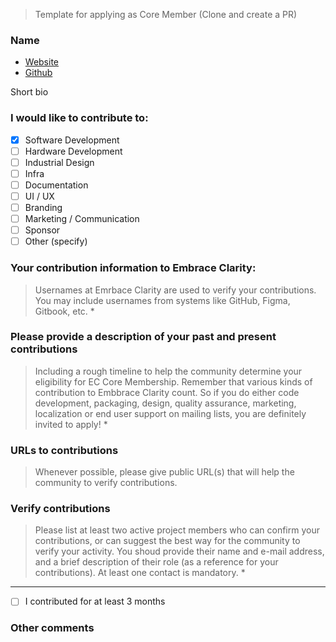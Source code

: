 > Template for applying as Core Member (Clone and create a PR)

### Name
- [Website]()
- [Github]()

Short bio

### I would like to contribute to:
- [x] Software Development
- [ ] Hardware Development
- [ ] Industrial Design
- [ ] Infra
- [ ] Documentation
- [ ] UI / UX
- [ ] Branding
- [ ] Marketing / Communication
- [ ] Sponsor
- [ ] Other (specify)

### Your contribution information to Embrace Clarity:
> Usernames at Emrbace Clarity are used to verify your contributions.
You may include usernames from systems like GitHub, Figma, Gitbook, etc. *



### Please provide a description of your past and present contributions
> Including a rough timeline to help the community determine your eligibility for EC Core Membership.
Remember that various kinds of contribution to Embbrace Clarity count. So if you do either code development, packaging, design, quality assurance, marketing, localization or end user support on mailing lists, you are definitely invited to apply! *


### URLs to contributions
> Whenever possible, please give public URL(s) that will help the community to verify contributions.


### Verify contributions
> Please list at least two active project members who can confirm your contributions, or can suggest the best way for the community to verify your activity. You shoud provide their name and e-mail address, and a brief description of their role (as a reference for your contributions). At least one contact is mandatory. *

--------

- [ ] I contributed for at least 3 months

### Other comments

